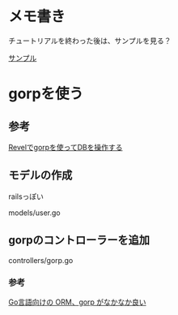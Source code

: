 # メモ書き
チュートリアルを終わった後は、サンプルを見る？

[サンプル](https://revel.github.io/samples/)

# gorpを使う

## 参考
[Revelでgorpを使ってDBを操作する](http://qiita.com/k0kubun/items/538ea0dd57800b8d7ca6)

## モデルの作成
railsっぽい

models/user.go

## gorpのコントローラーを追加
controllers/gorp.go



### 参考
[Go言語向けの ORM、gorp がなかなか良い](http://mattn.kaoriya.net/software/lang/go/20120914222828.htm)
